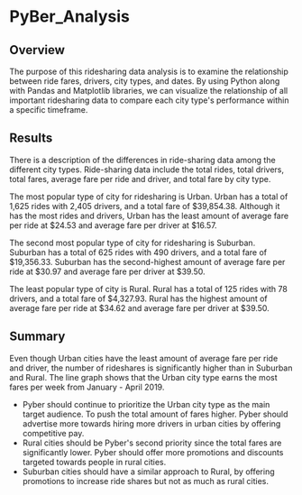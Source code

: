 # PyBer_Analysis

## Overview
The purpose of this ridesharing data analysis is to examine the relationship between ride fares, drivers, city types, and dates. By using Python along with Pandas and Matplotlib libraries, we can visualize the relationship of all important ridesharing data to compare each city type's performance within a specific timeframe.

## Results
There is a description of the differences in ride-sharing data among the different city types. Ride-sharing data include the total rides, total drivers, total fares, average fare per ride and driver, and total fare by city type. 

The most popular type of city for ridesharing is Urban. Urban has a total of 1,625 rides with 2,405 drivers, and a total fare of $39,854.38. Although it has the most rides and drivers, Urban has the least amount of average fare per ride at $24.53 and average fare per driver at $16.57.

The second most popular type of city for ridesharing is Suburban. Suburban has a total of 625 rides with 490 drivers, and a total fare of $19,356.33.  Suburban has the second-highest amount of average fare per ride at $30.97 and average fare per driver at $39.50.

The least popular type of city is Rural. Rural has a total of 125 rides with 78 drivers, and a total fare of $4,327.93. Rural has the highest amount of average fare per ride at $34.62 and average fare per driver at $39.50.


## Summary
Even though Urban cities have the least amount of average fare per ride and driver, the number of rideshares is significantly higher than in Suburban and Rural. The line graph shows that the Urban city type earns the most fares per week from January - April 2019. 

- Pyber should continue to prioritize the Urban city type as the main target audience. To push the total amount of fares higher. Pyber should advertise more towards hiring more drivers in urban cities by offering competitive pay. 
- Rural cities should be Pyber's second priority since the total fares are significantly lower. Pyber should offer more promotions and discounts targeted towards people in rural cities. 
- Suburban cities should have a similar approach to Rural, by offering promotions to increase ride shares but not as much as rural cities.